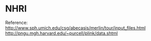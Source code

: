 NHRI
====


Reference:
http://www.sph.umich.edu/csg/abecasis/merlin/tour/input_files.html
http://pngu.mgh.harvard.edu/~purcell/plink/data.shtml
